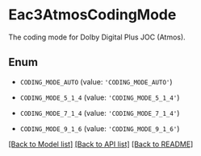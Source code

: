 # Eac3AtmosCodingMode

The coding mode for Dolby Digital Plus JOC (Atmos).

## Enum

* `CODING_MODE_AUTO` (value: `'CODING_MODE_AUTO'`)

* `CODING_MODE_5_1_4` (value: `'CODING_MODE_5_1_4'`)

* `CODING_MODE_7_1_4` (value: `'CODING_MODE_7_1_4'`)

* `CODING_MODE_9_1_6` (value: `'CODING_MODE_9_1_6'`)

[[Back to Model list]](../README.md#documentation-for-models) [[Back to API list]](../README.md#documentation-for-api-endpoints) [[Back to README]](../README.md)


